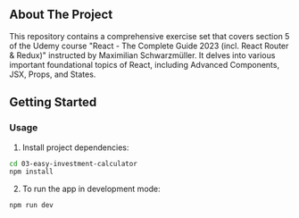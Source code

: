 ## About The Project

This repository contains a comprehensive exercise set that covers section 5 of the Udemy course "React - The Complete Guide 2023 (incl. React Router & Redux)" instructed by Maximilian Schwarzmüller. It delves into various important foundational topics of React, including Advanced Components, JSX, Props, and States.

## Getting Started

### Usage

1. Install project dependencies:

```sh
cd 03-easy-investment-calculator
npm install
```

2. To run the app in development mode:

```sh
npm run dev
```
